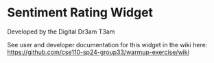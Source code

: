 # Sentiment Rating Widget
Developed by the Digital Dr3am T3am

See user and developer documentation for this widget in the wiki here: https://github.com/cse110-sp24-group33/warmup-exercise/wiki
